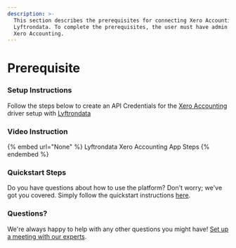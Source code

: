 ```yaml
---
description: >-
  This section describes the prerequisites for connecting Xero Accounting to
  Lyftrondata. To complete the prerequisites, the user must have admin access to
  Xero Accounting.
---
```


# Prerequisite

<mark style="color:blue;"></mark>

### Setup Instructions

Follow the steps below to create an API Credentials for the [Xero Accounting](None) driver setup with [Lyftrondata](https://www.lyftrondata.com)

### Video Instruction

{% embed url="None" %}
Lyftrondata Xero Accounting App Steps
{% endembed %}

### Quickstart Steps

Do you have questions about how to use the platform? Don't worry; we've got you covered. Simply follow the quickstart instructions [here](README.md).

### Questions? <a href="#questions" id="questions"></a>

We're always happy to help with any other questions you might have! [Set up a meeting with our experts](https://www.lyftrondata.com/book-a-meeting/).

